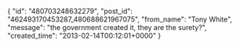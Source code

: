  {
   "id": "480703248632279",
   "post_id": "462493170453287_480688621967075",
   "from_name": "Tony White",
   "message": "the government created it, they are the surety?",
   "created_time": "2013-02-14T00:12:01+0000"
 }
